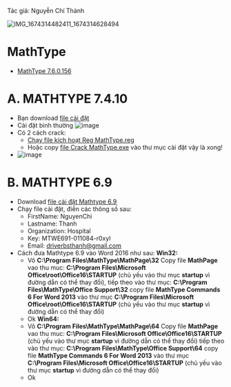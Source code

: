 Tác giả: Nguyễn Chí Thành

![IMG_1674314482411_1674314628494](https://user-images.githubusercontent.com/82578024/231749370-cff3f452-4349-46bd-80e4-dd85653ca27f.jpg)

# MathType #

- [MathType 7.6.0.156](https://bsthanh-my.sharepoint.com/:f:/g/personal/0914678254_bsthanh_onmicrosoft_com/EnVzfR1i85lPhQ1dnvDbfw0B0Jnx2nzXBNIqNqUp6-Jwaw?e=7ouI5z)

# A. MATHTYPE 7.4.10 #

- Bạn download [file cài đặt](https://bsthanh-my.sharepoint.com/:f:/g/personal/0914678254_bsthanh_onmicrosoft_com/Ei4xR_WIuJhGrAOh0wKGNOsBAOBw8vkhe_IpHhcVjeooCA?e=HzDJJ6)
- Cài đặt bình thường ![image](https://user-images.githubusercontent.com/82578024/224482695-11e13c70-a54e-4e84-a85a-7269ec4bd429.png) 
- Có 2 cách crack:
  - [Chạy file kích hoạt Reg MathType.reg](https://bsthanh-my.sharepoint.com/:u:/g/personal/0914678254_bsthanh_onmicrosoft_com/EdDUDtUoRn5HvdGivYqLAugBB-E5BRsaKKg2GfOdxmBqGw?e=TPRpGM)
  - Hoặc copy [file Crack MathType.exe](https://bsthanh-my.sharepoint.com/:f:/g/personal/0914678254_bsthanh_onmicrosoft_com/EttfenyWMydEssltbCPUlm0BydrVG9wbfETaR6hQ44cJZg?e=qYCkQL) vào thư mục cài đặt vậy là xong!
- ![image](https://user-images.githubusercontent.com/82578024/224484151-83d8174d-5a76-4bdf-b126-d5187f73231d.png)

# B. MATHTYPE 6.9

- Download [file cài đặt Mathtype 6.9](https://bsthanh-my.sharepoint.com/:u:/g/personal/0914678254_bsthanh_onmicrosoft_com/EdOTpg-tfBRAqACCpEOXmH0Btw02BekJuOhpuDUgbYjSiw?e=KvbLio)
- Chạy file cài đặt, điền các thông số sau:
  - FirstName: NguyenChi
  - Lastname: Thanh
  - Organization: Hospital
  - Key: MTWE691-011084-r0xyl
  - Email: driverbsthanh@gmail.com
- Cách đưa Mathtype 6.9 vào Word 2016 như sau:
  **Win32:**
    - Vô **C:\Program Files\MathType\MathPage\32** Copy file **MathPage** vao thu muc: **C:\Program Files\Microsoft Office\root\Office16\STARTUP** (chủ yếu vào thư mục **startup** vì đường dẫn có thể thay đổi), tiếp theo vào thư mục: **C:\Program Files\MathType\Office Support\32** copy file **MathType Commands 6 For Word 2013** vào thư mục **C:\Program Files\Microsoft Office\root\Office16\STARTUP** (chủ yếu vào thư mục **startup** vì đường dẫn có thể thay đổi)
    - Ok
  **Win64:**
    - Vô **C:\Program Files\MathType\MathPage\64** Copy file **MathPage** vao thu muc: **C:\Program Files\Microsoft Office\Office16\STARTUP** (chủ yếu vào thư mục **startup** vì đường dẫn có thể thay đổi) tiếp theo vào thư mục: **C:\Program Files\MathType\Office Support\64** copy file **MathType Commands 6 For Word 2013** vào thư mục **C:\Program Files\Microsoft Office\Office16\STARTUP** (chủ yếu vào thư mục **startup** vì đường dẫn có thể thay đổi)
    - Ok

